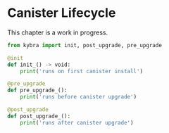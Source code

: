 # Canister Lifecycle

This chapter is a work in progress.

```python
from kybra import init, post_upgrade, pre_upgrade

@init
def init_() -> void:
    print('runs on first canister install')

@pre_upgrade
def pre_upgrade_():
    print('runs before canister upgrade')

@post_upgrade
def post_upgrade_():
    print('runs after canister upgrade')
```

